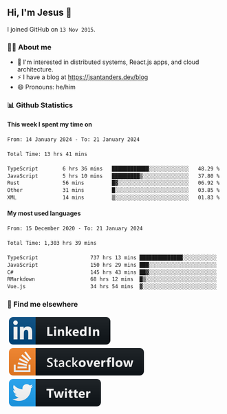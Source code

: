 ## Hi, I'm Jesus 👋

I joined GitHub on `13 Nov 2015`.

<!-- Talking about you -->

### 👨‍💻 About me

- 👦 I'm interested in distributed systems, React.js apps, and cloud architecture.
- ⚡️ I have a blog at <https://jsantanders.dev/blog>
- 😄 Pronouns: he/him

### 📊 Github Statistics

#### This week I spent my time on

<!--START_SECTION:weekly-->

```txt
From: 14 January 2024 - To: 21 January 2024

Total Time: 13 hrs 41 mins

TypeScript        6 hrs 36 mins   ████████████░░░░░░░░░░░░░   48.29 %
JavaScript        5 hrs 10 mins   █████████▒░░░░░░░░░░░░░░░   37.80 %
Rust              56 mins         █▓░░░░░░░░░░░░░░░░░░░░░░░   06.92 %
Other             31 mins         █░░░░░░░░░░░░░░░░░░░░░░░░   03.85 %
XML               14 mins         ▒░░░░░░░░░░░░░░░░░░░░░░░░   01.83 %
```

<!--END_SECTION:weekly-->

#### My most used languages

<!--START_SECTION:alltime-->

```txt
From: 15 December 2020 - To: 21 January 2024

Total Time: 1,303 hrs 39 mins

TypeScript                 737 hrs 13 mins ██████████████░░░░░░░░░░░   56.55 %
JavaScript                 150 hrs 29 mins ███░░░░░░░░░░░░░░░░░░░░░░   11.54 %
C#                         145 hrs 43 mins ██▓░░░░░░░░░░░░░░░░░░░░░░   11.18 %
RMarkdown                  68 hrs 12 mins  █▒░░░░░░░░░░░░░░░░░░░░░░░   05.23 %
Vue.js                     34 hrs 54 mins  ▓░░░░░░░░░░░░░░░░░░░░░░░░   02.68 %
```

<!--END_SECTION:alltime-->

### 📢 Find me elsewhere

<p>
  <a target="_blank" href="https://linkedin.com/in/jsantanders">
    <img src="https://github.com/jsantanders/jsantanders/blob/master/img/linkedin.svg" alt="LinkedIn" style="vertical-align:top; margin:4px">
  </a>
  
  <a target="_blank" href="https://stackoverflow.com/users/7318331/jesus-santander">
    <img src="https://github.com/jsantanders/jsantanders/blob/master/img/stackoverflow.svg" alt="StackOverflow" style="vertical-align:top; margin:4px">
  </a>
  
  <a target="_blank" href="http://twitter.com/jsantanders">
    <img src="https://github.com/jsantanders/jsantanders/blob/master/img/twitter.svg" alt="Twitter" style="vertical-align:top; margin:4px">
  </a>
</p>
